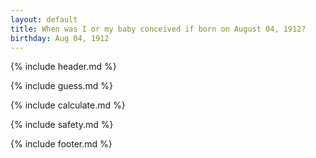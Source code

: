 ```yaml
---
layout: default
title: When was I or my baby conceived if born on August 04, 1912?
birthday: Aug 04, 1912
---
```


{% include header.md %}

{% include guess.md %}

{% include calculate.md %}

{% include safety.md %}

{% include footer.md %}



